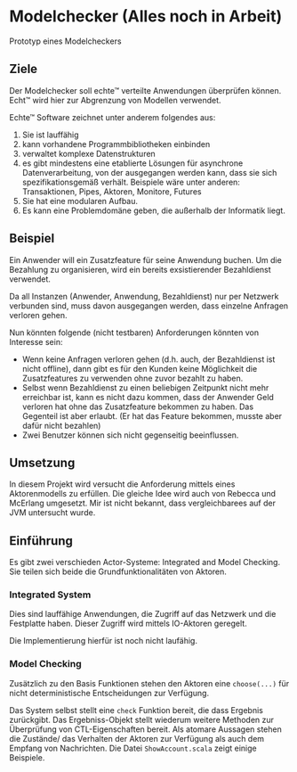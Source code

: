 # Modelchecker (Alles noch in Arbeit)

Prototyp eines Modelcheckers

## Ziele

Der Modelchecker soll echte™ verteilte Anwendungen überprüfen können. Echt™ wird hier zur Abgrenzung von Modellen verwendet.

Echte™ Software zeichnet unter anderem folgendes aus:

1. Sie ist lauffähig
2. kann vorhandene Programmbibliotheken einbinden
3. verwaltet komplexe Datenstrukturen
4. es gibt mindestens eine etablierte Lösungen für asynchrone Datenverarbeitung, von der ausgegangen werden kann, dass sie sich spezifikationsgemäß verhält. Beispiele wäre unter anderen: Transaktionen, Pipes, Aktoren, Monitore, Futures
5. Sie hat eine modularen Aufbau.
6. Es kann eine Problemdomäne geben, die außerhalb der Informatik liegt.

## Beispiel

Ein Anwender will ein Zusatzfeature für seine Anwendung buchen. Um die Bezahlung zu organisieren, wird ein bereits exsistierender Bezahldienst verwendet.

Da all Instanzen (Anwender, Anwendung, Bezahldienst) nur per Netzwerk verbunden sind, muss davon ausgegangen werden, dass einzelne Anfragen verloren gehen.

Nun könnten folgende (nicht testbaren) Anforderungen könnten von Interesse sein:
* Wenn keine Anfragen verloren gehen (d.h. auch, der Bezahldienst ist nicht offline), dann gibt es für den Kunden keine Möglichkeit die Zusatzfeatures zu verwenden ohne zuvor bezahlt zu haben.
* Selbst wenn Bezahldienst zu einen beliebigen Zeitpunkt nicht mehr erreichbar ist, kann es nicht dazu kommen, dass der Anwender Geld verloren hat ohne das Zusatzfeature bekommen zu haben. Das Gegenteil ist aber erlaubt. (Er hat das Feature bekommen, musste aber dafür nicht bezahlen)
* Zwei Benutzer können sich nicht gegenseitig beeinflussen.

## Umsetzung

In diesem Projekt wird versucht die Anforderung mittels eines Aktorenmodells zu erfüllen. Die gleiche Idee wird auch von Rebecca und McErlang umgesetzt. Mir ist nicht bekannt, dass vergleichbarees auf der JVM untersucht wurde.

## Einführung

Es gibt zwei verschieden Actor-Systeme: Integrated and Model Checking. Sie teilen sich beide die Grundfunktionalitäten von Aktoren.
  
### Integrated System

Dies sind lauffähige Anwendungen, die Zugriff auf das Netzwerk und die Festplatte haben. Dieser Zugriff wird mittels IO-Aktoren geregelt.

Die Implementierung hierfür ist noch nicht laufähig.

### Model Checking

Zusätzlich zu den Basis Funktionen stehen den Aktoren eine ```choose(...)``` für nicht deterministische Entscheidungen zur Verfügung.

Das System selbst stellt eine ```check``` Funktion bereit, die dass Ergebnis zurückgibt. Das Ergebniss-Objekt stellt wiederum weitere Methoden zur Überprüfung von CTL-Eigenschaften bereit. Als atomare Aussagen stehen die Zustände/ das Verhalten der Aktoren zur Verfügung als auch dem Empfang von Nachrichten. Die Datei ```ShowAccount.scala``` zeigt einige Beispiele.
